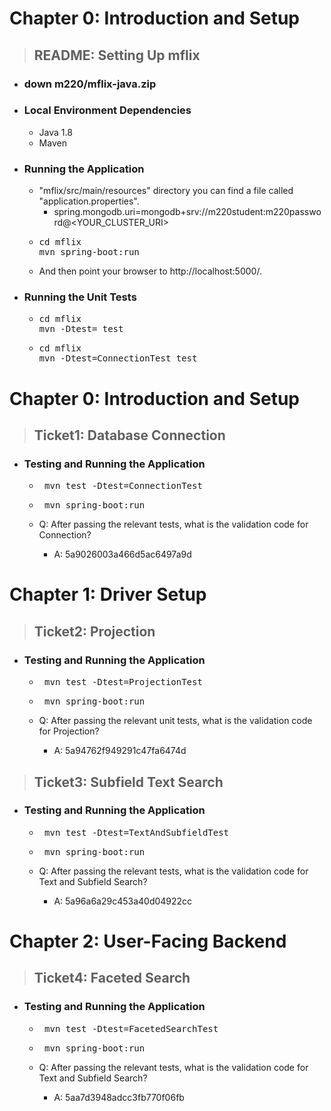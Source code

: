 # Chapter 0: Introduction and Setup

> ## README: Setting Up mflix

* ### down m220/mflix-java.zip
* ### Local Environment Dependencies
    * Java 1.8
    * Maven

* ### Running the Application
    * "mflix/src/main/resources" directory you can find a file called "application.properties".
        * spring.mongodb.uri=mongodb+srv://m220student:m220password@<YOUR_CLUSTER_URI>
    * <pre>cd mflix
      mvn spring-boot:run</pre>
    * And then point your browser to http://localhost:5000/.

* ### Running the Unit Tests
    * <pre>cd mflix
      mvn -Dtest=<TestClass> test</pre>
    * <pre>cd mflix
      mvn -Dtest=ConnectionTest test</pre>

# Chapter 0: Introduction and Setup

> ## Ticket1: Database Connection
* ### Testing and Running the Application 
    * <pre> mvn test -Dtest=ConnectionTest</pre>
    * <pre> mvn spring-boot:run</pre>
   
    * Q: After passing the relevant tests, what is the validation code for Connection?
      * A: 5a9026003a466d5ac6497a9d


# Chapter 1: Driver Setup

> ## Ticket2: Projection
* ### Testing and Running the Application
    * <pre> mvn test -Dtest=ProjectionTest</pre>
    * <pre> mvn spring-boot:run</pre>

    * Q: After passing the relevant unit tests, what is the validation code for Projection?
        * A: 5a94762f949291c47fa6474d

    
> ## Ticket3: Subfield Text Search
* ### Testing and Running the Application
    * <pre> mvn test -Dtest=TextAndSubfieldTest</pre>
    * <pre> mvn spring-boot:run</pre>

    * Q: After passing the relevant tests, what is the validation code for Text and Subfield Search?
        * A: 5a96a6a29c453a40d04922cc


# Chapter 2: User-Facing Backend

> ## Ticket4: Faceted Search
* ### Testing and Running the Application
    * <pre> mvn test -Dtest=FacetedSearchTest</pre>
    * <pre> mvn spring-boot:run</pre>

    * Q: After passing the relevant tests, what is the validation code for Text and Subfield Search?
        * A: 5aa7d3948adcc3fb770f06fb
